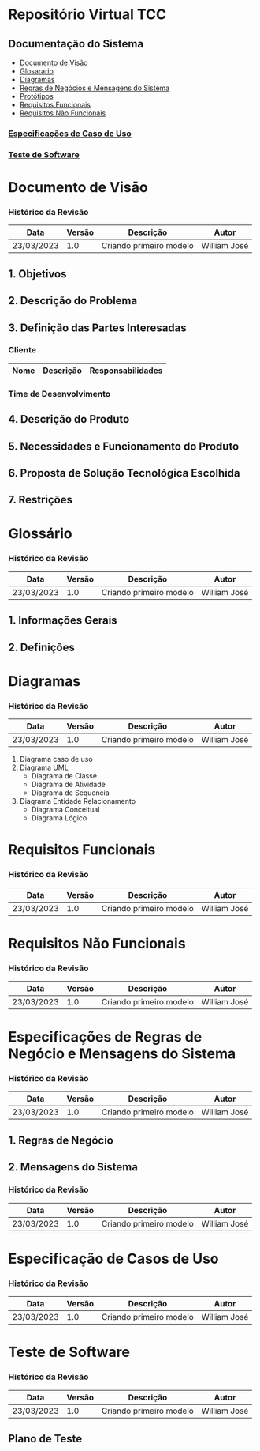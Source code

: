 # Repositório Virtual TCC

## Documentação do Sistema
 - [Documento de Visão](#ducumento)
 - [Glosarario](#glosario)
 - [Diagramas](#diagramas)
 - [Regras de Negócios e Mensagens do Sistema](#rnms)
 - [Protótipos](#prototipos)
 - [Requisitos Funcionais](#requisitos_funcionais)
 - [Requisitos Não Funcionais](#requisitos_nao_funcionais)

### [Especificações de Caso de Uso](#especificacoes_de_caso_de_uso)
### [Teste de Software](#teste)

<a name="ducumento"/>

# Documento de Visão

### Histórico da Revisão
Data|Versão|Descrição|Autor
-----|------|---------|-------
23/03/2023|1.0|Criando primeiro modelo|William José|

## 1. Objetivos
## 2. Descrição do Problema
## 3. Definição das Partes Interesadas
### Cliente
Nome|Descrição|Responsabilidades
-----|------|---------
### Time de Desenvolvimento
## 4. Descrição do Produto
## 5. Necessidades e Funcionamento do Produto
## 6. Proposta de Solução Tecnológica Escolhida
## 7. Restrições

<a name="glosario"/>

# Glossário

### Histórico da Revisão
Data|Versão|Descrição|Autor
-----|------|---------|-------
23/03/2023|1.0|Criando primeiro modelo|William José|

## 1. Informações Gerais
## 2. Definições

<a name="diagramas"/>

# Diagramas

### Histórico da Revisão
Data|Versão|Descrição|Autor
-----|------|---------|-------
23/03/2023|1.0|Criando primeiro modelo|William José|

1. Diagrama caso de uso
2. Diagrama UML 
   + Diagrama de Classe
   + Diagrama de Atividade
   + Diagrama de Sequencia
3. Diagrama Entidade Relacionamento
   + Diagrama Conceitual
   + Diagrama Lógico
<a name="requisitos_funcionais"/>

# Requisitos Funcionais

### Histórico da Revisão
Data|Versão|Descrição|Autor
-----|------|---------|-------
23/03/2023|1.0|Criando primeiro modelo|William José|

<a name="requisitos_nao_funcionais"/>

# Requisitos Não Funcionais

### Histórico da Revisão
Data|Versão|Descrição|Autor
-----|------|---------|-------
23/03/2023|1.0|Criando primeiro modelo|William José|

<a name="rnms"/>

# Especificações de Regras de Negócio e Mensagens do Sistema

### Histórico da Revisão
Data|Versão|Descrição|Autor
-----|------|---------|-------
23/03/2023|1.0|Criando primeiro modelo|William José|

## 1. Regras de Negócio
## 2. Mensagens do Sistema

<a name="prototipos"/>
 
### Histórico da Revisão
Data|Versão|Descrição|Autor
-----|------|---------|-------
23/03/2023|1.0|Criando primeiro modelo|William José|

 <a name="especificacoes_de_caso_de_uso"/>
 
# Especificação de Casos de Uso

 ### Histórico da Revisão
Data|Versão|Descrição|Autor
-----|------|---------|-------
23/03/2023|1.0|Criando primeiro modelo|William José|

<a name="teste"/>

# Teste de Software

### Histórico da Revisão
Data|Versão|Descrição|Autor
-----|------|---------|-------
23/03/2023|1.0|Criando primeiro modelo|William José|

## Plano de Teste
